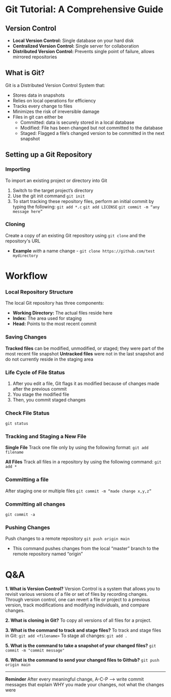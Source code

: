 # Git Tutorial: A Comprehensive Guide

## Version Control
- **Local Version Control:** Single database on your hard disk
- **Centralized Version Control:** Single server for collaboration
- **Distributed Version Control:** Prevents single point of failure, allows mirrored repositories

## What is Git?
Git is a Distributed Version Control System that:
- Stores data in snapshots
- Relies on local operations for efficiency
- Tracks every change to files
- Minimizes the risk of irreversible damage
- Files in git can either be
    - Committed: data is securely stored in a local database
    - Modified: File has been changed but not committed to the database
    - Staged: Flagged a file’s changed version to be committed in the next snapshot

## Setting up a Git Repository
### Importing
To import an existing project or directory into Git
1. Switch to the target project’s directory
2. Use the git init command
   `git init`
3. To start tracking these repository files, perform an initial commit by typing the following:
    `git add *.c`
    `git add LICENSE`
    `git commit -m “any message here”`

### Cloning
Create a copy of an existing Git repository using `git clone` and the repository's URL
- **Example** *with* a name change - `git clone https://github.com/test mydirectory`

# Workflow
### Local Repository Structure
The local Git repository has three components:
- **Working Directory:** The actual files reside here
- **Index:** The area used for staging
- **Head:** Points to the most recent commit

### Saving Changes
**Tracked files** can be modified, unmodified, or staged; they were part of the most recent file snapshot
**Untracked files** were not in the last snapshot and do not currently reside in the staging area

### Life Cycle of File Status
1. After you edit a file, Git flags it as modified because of changes made after the previous commit
2. You stage the modified file
3. Then, you commit staged changes

### Check File Status
`git status`

### Tracking and Staging a New File
**Single File**
Track one file only by using the following format:
`git add filename`

**All Files**
Track all files in a repository by using the following command:
`git add *`

### Committing a file
After staging one or multiple files
`git commit -m “made change x,y,z”`

### Committing all changes
`git commit -a`

### Pushing Changes
Push changes to a remote repository
`git push origin main`
- This command pushes changes from the local “master” branch to the remote repository named “origin”

# Q&A
**1. What is Version Control?**
Version Control is a system that allows you to revisit various versions of a file or set of files by recording changes. Through version control, one can revert a file or project to a previous version, track modifications and modifying individuals, and compare changes.

**2. What is cloning in Git?**
To copy all versions of all files for a project.

**3. What is the command to track and stage files?**
To track and stage files in Git:
`git add <filename>`
To stage all changes:
`git add .`

**5. What is the command to take a snapshot of your changed files?**
`git commit -m "commit message"`

**6. What is the command to send your changed files to Github?**
`git push origin main`

---
**Reminder**
After every meaningful change, A-C-P --> write commit messages that explain WHY you made your changes, not what the changes were